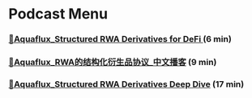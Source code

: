 # Podcast Menu

### [🎵Aquaflux\_Structured RWA Derivatives for DeFi ](aquaflux_en.md) (6 min)

### [🎵Aquaflux\_RWA的结构化衍生品协议\_中文播客](aquaflux-zhong-wen-bo-ke.md) (9 min)

### [🎵Aquaflux\_Structured RWA Derivatives Deep Dive](aquaflux-deep-dive.md) (17 min)

